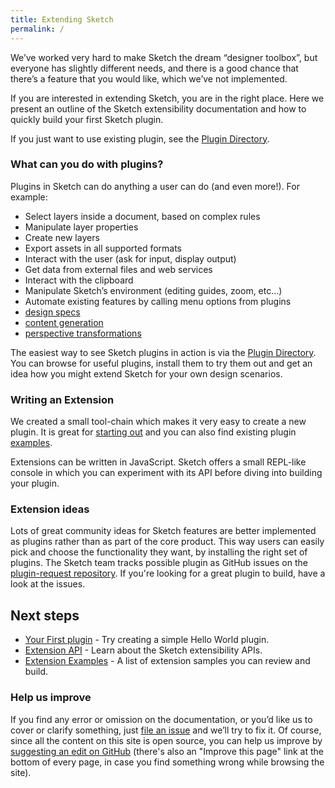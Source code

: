 ```yaml
---
title: Extending Sketch
permalink: /
---
```


We’ve worked very hard to make Sketch the dream “designer toolbox”, but everyone has slightly different needs, and there is a good chance that there’s a feature that you would like, which we’ve not implemented.

If you are interested in extending Sketch, you are in the right place. Here we present an outline of the Sketch extensibility documentation and how to quickly build your first Sketch plugin.

If you just want to use existing plugin, see the [Plugin Directory](https://sketchapp.com/extensions/plugins/).

### What can you do with plugins?

Plugins in Sketch can do anything a user can do (and even more!). For example:

- Select layers inside a document, based on complex rules
- Manipulate layer properties
- Create new layers
- Export assets in all supported formats
- Interact with the user (ask for input, display output)
- Get data from external files and web services
- Interact with the clipboard
- Manipulate Sketch’s environment (editing guides, zoom, etc…)
- Automate existing features by calling menu options from plugins
- [design specs](https://github.com/utom/sketch-measure)
- [content generation](https://github.com/timuric/Content-generator-sketch-plugin)
- [perspective transformations](https://github.com/jamztang/MagicMirror)

The easiest way to see Sketch plugins in action is via the [Plugin Directory](https://sketchapp.com/extensions/plugins/). You can browse for useful plugins, install them to try them out and get an idea how you might extend Sketch for your own design scenarios.

### Writing an Extension

We created a small tool-chain which makes it very easy to create a new plugin. It is great for [starting out](/guides/first-plugin) and you can also find existing plugin [examples](/examples/).

Extensions can be written in JavaScript. Sketch offers a small REPL-like console in which you can experiment with its API before diving into building your plugin.

<!--

### Testing Extensions

We also have great support for writing and running tests for your plugin. You can easily create integration tests which call the Sketch APIs and test your code in a running Sketch instance.

-->

### Extension ideas

Lots of great community ideas for Sketch features are better implemented as plugins rather than as part of the core product. This way users can easily pick and choose the functionality they want, by installing the right set of plugins. The Sketch team tracks possible plugin as GitHub issues on the [plugin-request repository](https://github.com/sketchplugins/plugin-requests/issues). If you're looking for a great plugin to build, have a look at the issues.

## Next steps

- [Your First plugin](/guides/first-plugin) - Try creating a simple Hello World plugin.
- [Extension API](/reference/) - Learn about the Sketch extensibility APIs.
- [Extension Examples](/examples/) - A list of extension samples you can review and build.

### Help us improve

If you find any error or omission on the documentation, or you’d like us to cover or clarify something, just [file an issue]({{site.github_repo}}/issues) and we’ll try to fix it. Of course, since all the content on this site is open source, you can help us improve by [suggesting an edit on GitHub]({{site.github_repo}}) (there's also an "Improve this page" link at the bottom of every page, in case you find something wrong while browsing the site).
